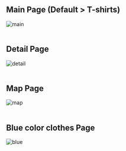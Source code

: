 ## Main Page (Default > T-shirts)
![main](https://user-images.githubusercontent.com/70263403/182615365-3cf8a11f-c7ee-45e0-8d04-9510014b696c.png)
<br/>
<br/>

## Detail Page
![detail](https://user-images.githubusercontent.com/70263403/182615360-3cd5ce23-b26a-4439-8c9a-76efd5e66c62.png)
<br/>
<br/>

## Map Page
![map](https://user-images.githubusercontent.com/70263403/182615353-df3b1d8d-e85b-4fc0-840d-5b507f670b81.png)
<br/>
<br/>

## Blue color clothes Page
![blue](https://user-images.githubusercontent.com/70263403/182615941-e232d255-e8dc-4260-9a4c-d25d9d67ce8c.png)
<br/>
